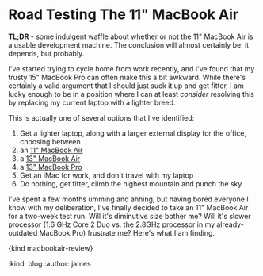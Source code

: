 Road Testing The 11" MacBook Air
================================

__TL;DR__ - some indulgent waffle about whether or not the 11" MacBook Air is a usable development machine. The conclusion will almost certainly be: it depends, but probably.

I've started trying to cycle home from work recently, and I've found that my trusty 15" MacBook Pro can often make this a bit awkward. While there's certainly a valid argument that I should just suck it up and get fitter, I am lucky enough to be in a position where I can at least _consider_ resolving this by replacing my current laptop with a lighter breed. 

This is actually one of several options that I've identified:

1. Get a lighter laptop, along with a larger external display for the office, choosing between
  1. an [11" MacBook Air][]
  2. a [13" MacBook Air][]
  3. a [13" MacBook Pro][]
2. Get an iMac for work, and don't travel with my laptop
3. Do nothing, get fitter, climb the highest mountain and punch the sky

I've spent a few months umming and ahhing, but having bored everyone I know with my deliberation, I've finally decided to take an 11" MacBook Air for a two-week test run. Will it's diminutive size bother me? Will it's slower processor (1.6 GHz Core 2 Duo vs. the 2.8GHz processor in my already-outdated MacBook Pro) frustrate me? Here's what I am finding.

{kind macbookair-review}

[11" MacBook Air]: http://www.apple.com/macbookair/specs.html
[13" MacBook Air]: http://www.apple.com/macbookair/specs-13inch.html
[13" MacBook Pro]: http://www.apple.com/macbookpro/


:kind: blog
:author: james